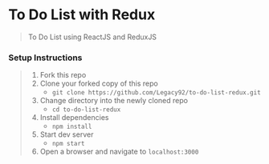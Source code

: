 # To Do List with Redux

> To Do List using ReactJS and ReduxJS

### Setup Instructions

> 1. Fork this repo
> 1. Clone your forked copy of this repo
>    - `git clone https://github.com/Legacy92/to-do-list-redux.git`
> 1. Change directory into the newly cloned repo
>    - `cd to-do-list-redux`
> 1. Install dependencies 
>    - `npm install`
> 1. Start dev server
>    - `npm start`
> 1. Open a browser and navigate to `localhost:3000` 

